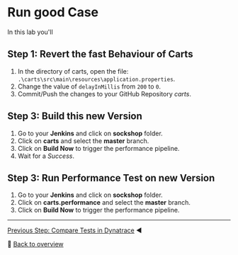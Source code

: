 # Run good Case

In this lab you'll 

## Step 1: Revert the fast Behaviour of Carts
1. In the directory of carts, open the file: `.\carts\src\main\resources\application.properties`.
1. Change the value of `delayInMillis` from `200` to `0`.
1. Commit/Push the changes to your GitHub Repository *carts*.

## Step 3: Build this new Version
1. Go to your **Jenkins** and click on **sockshop** folder.
1. Click on **carts** and select the **master** branch.
1. Click on **Build Now** to trigger the performance pipeline.
1. Wait for a *Success*.

## Step 3: Run Performance Test on new Version
1. Go to your **Jenkins** and click on **sockshop** folder.
1. Click on **carts.performance** and select the **master** branch.  
1. Click on **Build Now** to trigger the performance pipeline.

---

[Previous Step: Compare Tests in Dynatrace](../06_Compare_Tests_in_Dynatrace) :arrow_backward: 

:arrow_up_small: [Back to overview](../)